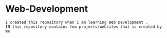 # Web-Development

```
I created this repository when i am learning Web Development .
IN this repository contains few projects/websites that is created by me
```
